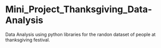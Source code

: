 # Mini_Project_Thanksgiving_Data-Analysis


Data Analysis using python libraries for the randon dataset of people at thanksgiving festival.
